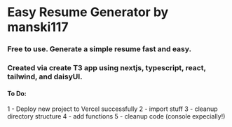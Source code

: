 # Easy Resume Generator by manski117

### Free to use. Generate a simple resume fast and easy.

### Created via create T3 app using nextjs, typescript, react, tailwind, and daisyUI.

#### To Do:
1 - Deploy new project to Vercel successfully
2 - import stuff
3 - cleanup directory structure
4 - add functions
5 - cleanup code (console expecially!)